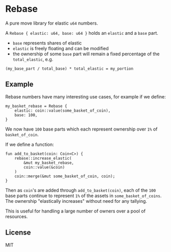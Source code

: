 # Rebase

A pure move library for elastic `u64` numbers.

A `Rebase { elastic: u64, base: u64 }` holds an `elastic` and a `base` part.

* `base` represents shares of elastic
* `elastic` is freely floating and can be modified
* the ownership of some `base` part will remain a fixed percentage of the `total_elastic`, e.g.

```
(my_base_part / total_base) * total_elastic = my_portion
```

## Example

Rebase numbers have many interesting use cases, for example if we define:

```move
my_basket_rebase = Rebase { 
    elastic: coin::value(some_basket_of_coin),
    base: 100,
}
```

We now have `100` base parts which each represent ownership over `1%` of `basket_of_coin`.

If we define a function:

```move
fun add_to_basket(coin: Coin<C>) {
    rebase::increase_elastic(
        &mut my_basket_rebase,
        coin::value(&coin)
    )
    coin::merge(&mut some_basket_of_coin, coin);
}
```

Then as `coin`'s are added through `add_to_basket(coin)`, each of the `100` base parts continue to represent `1%` of the assets in `some_basket_of_coins`. The ownership "elastically increases" without need for any tallying. 

This is useful for handling a large number of owners over a pool of resources.

## License

MIT
